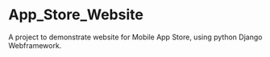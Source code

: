 # App_Store_Website
A project to demonstrate website for Mobile App Store, using python Django Webframework.   
